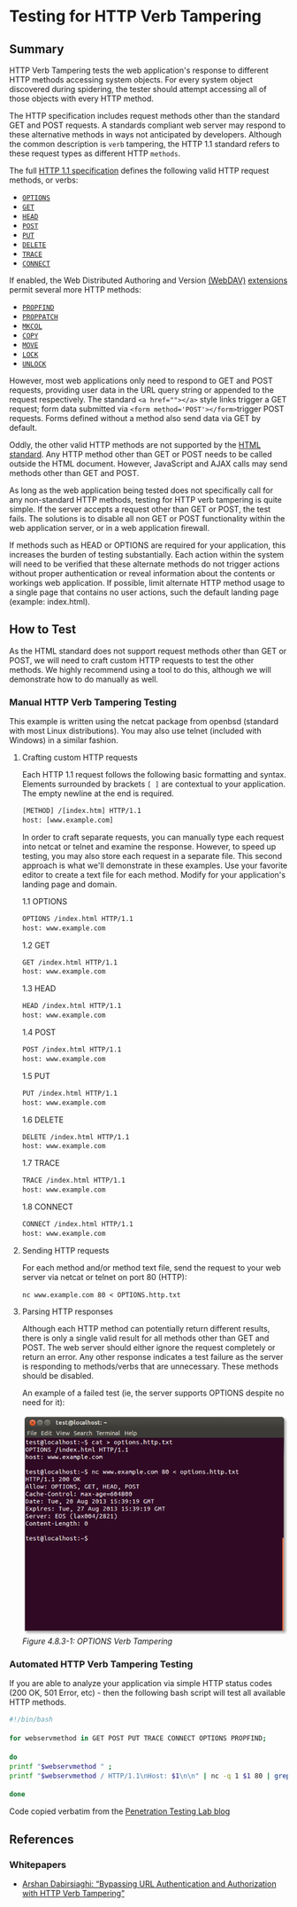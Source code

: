# Testing for HTTP Verb Tampering

## Summary

HTTP Verb Tampering tests the web application's response to different HTTP methods accessing system objects. For every system object discovered during spidering, the tester should attempt accessing all of those objects with every HTTP method.

The HTTP specification includes request methods other than the standard GET and POST requests. A standards compliant web server may respond to these alternative methods in ways not anticipated by developers. Although the common description is `verb` tampering, the HTTP 1.1 standard refers to these request types as different HTTP `methods`.

The full [HTTP 1.1 specification](https://www.w3.org/Protocols/rfc2616/rfc2616-sec9.html) defines the following valid HTTP request methods, or verbs:

- [`OPTIONS`](https://www.w3.org/Protocols/rfc2616/rfc2616-sec9.html#sec9.2)
- [`GET`](https://www.w3.org/Protocols/rfc2616/rfc2616-sec9.html#sec9.3)
- [`HEAD`](https://www.w3.org/Protocols/rfc2616/rfc2616-sec9.html#sec9.4)
- [`POST`](https://www.w3.org/Protocols/rfc2616/rfc2616-sec9.html#sec9.5)
- [`PUT`](https://www.w3.org/Protocols/rfc2616/rfc2616-sec9.html#sec9.6)
- [`DELETE`](https://www.w3.org/Protocols/rfc2616/rfc2616-sec9.html#sec9.7)
- [`TRACE`](https://www.w3.org/Protocols/rfc2616/rfc2616-sec9.html#sec9.8)
- [`CONNECT`](https://www.w3.org/Protocols/rfc2616/rfc2616-sec9.html#sec9.9)

If enabled, the Web Distributed Authoring and Version [(WebDAV)](http://www.webdav.org/specs/rfc2518.html) [extensions](https://tools.ietf.org/html/rfc4918) permit several more HTTP methods:

- [`PROPFIND`](http://www.webdav.org/specs/rfc2518.html#METHOD_PROPFIND)
- [`PROPPATCH`](http://www.webdav.org/specs/rfc2518.html#METHOD_PROPPATCH)
- [`MKCOL`](http://www.webdav.org/specs/rfc2518.html#METHOD_MKCOL)
- [`COPY`](http://www.webdav.org/specs/rfc2518.html#METHOD_COPY)
- [`MOVE`](http://www.webdav.org/specs/rfc2518.html#METHOD_MOVE)
- [`LOCK`](http://www.webdav.org/specs/rfc2518.html#METHOD_LOCK)
- [`UNLOCK`](http://www.webdav.org/specs/rfc2518.html#METHOD_UNLOCK)

However, most web applications only need to respond to GET and POST requests, providing user data in the URL query string or appended to the request respectively. The standard `<a href=""></a>` style links trigger a GET request; form data submitted via
`<form method='POST'></form>`trigger POST requests. Forms defined without a method also send data via GET by default.

Oddly, the other valid HTTP methods are not supported by the [HTML standard](https://www.w3.org/TR/REC-html40/interact/forms.html#h-17.13.1). Any HTTP method other than GET or POST needs to be called outside the HTML document. However, JavaScript and AJAX calls may send methods other than GET and POST.

As long as the web application being tested does not specifically call for any non-standard HTTP methods, testing for HTTP verb tampering is quite simple. If the server accepts a request other than GET or POST, the test fails. The solutions is to disable all non GET or POST functionality within the web application server, or in a web application firewall.

If methods such as HEAD or OPTIONS are required for your application, this increases the burden of testing substantially. Each action within the system will need to be verified that these alternate methods do not trigger actions without proper authentication or reveal information about the contents or workings web application. If possible, limit alternate HTTP method usage to a single page that contains no user actions, such the default landing page (example: index.html).

## How to Test

As the HTML standard does not support request methods other than GET or POST, we will need to craft custom HTTP requests to test the other methods. We highly recommend using a tool to do this, although we will demonstrate how to do manually as well.

### Manual HTTP Verb Tampering Testing

This example is written using the netcat package from openbsd (standard with most Linux distributions). You may also use telnet (included with Windows) in a similar fashion.

1. Crafting custom HTTP requests

   Each HTTP 1.1 request follows the following basic formatting and syntax. Elements surrounded by brackets `[ ]` are contextual to your application. The empty newline at the end is required.

   ```html
   [METHOD] /[index.htm] HTTP/1.1
   host: [www.example.com]
   ```

   In order to craft separate requests, you can manually type each request into netcat or telnet and examine the response. However, to speed up testing, you may also store each request in a separate file. This second approach is what we'll demonstrate in these examples. Use your favorite editor to create a text file for each method. Modify for your application's landing page and domain.

   1.1 OPTIONS

   ```html
   OPTIONS /index.html HTTP/1.1
   host: www.example.com
   ```

   1.2 GET

   ```html
   GET /index.html HTTP/1.1
   host: www.example.com
   ```

   1.3 HEAD

   ```html
   HEAD /index.html HTTP/1.1
   host: www.example.com
   ```

   1.4 POST

   ```html
   POST /index.html HTTP/1.1
   host: www.example.com
   ```

   1.5 PUT

   ```html
   PUT /index.html HTTP/1.1
   host: www.example.com
   ```

   1.6 DELETE

   ```html
   DELETE /index.html HTTP/1.1
   host: www.example.com
   ```

   1.7 TRACE

   ```html
   TRACE /index.html HTTP/1.1
   host: www.example.com
   ```

   1.8 CONNECT

   ```html
   CONNECT /index.html HTTP/1.1
   host: www.example.com
   ```

2. Sending HTTP requests

   For each method and/or method text file, send the request to your web server via netcat or telnet on port 80 (HTTP):

   `nc www.example.com 80 < OPTIONS.http.txt`

3. Parsing HTTP responses

   Although each HTTP method can potentially return different results, there is only a single valid result for all methods other than GET and POST. The web server should either ignore the request completely or return an error. Any other response indicates a test failure as the server is responding to methods/verbs that are unnecessary. These methods should be disabled.

   An example of a failed test (ie, the server supports OPTIONS despite no need for it):

   ![OPTIONS Verb Tampering](images/OPTIONS_verb_tampering.png)\
   *Figure 4.8.3-1: OPTIONS Verb Tampering*

### Automated HTTP Verb Tampering Testing

If you are able to analyze your application via simple HTTP status codes (200 OK, 501 Error, etc) - then the following bash script will test all available HTTP methods.

```bash
#!/bin/bash

for webservmethod in GET POST PUT TRACE CONNECT OPTIONS PROPFIND;

do
printf "$webservmethod " ;
printf "$webservmethod / HTTP/1.1\nHost: $1\n\n" | nc -q 1 $1 80 | grep "HTTP/1.1"

done
```

Code copied verbatim from the [Penetration Testing Lab blog](https://pentestlab.blog/2012/12/20/http-methods-identification/)

## References

### Whitepapers

- [Arshan Dabirsiaghi: “Bypassing URL Authentication and Authorization with HTTP Verb Tampering”](https://web.archive.org/web/20081116154150/http://www.aspectsecurity.com/documents/Bypassing_VBAAC_with_HTTP_Verb_Tampering.pdf)
